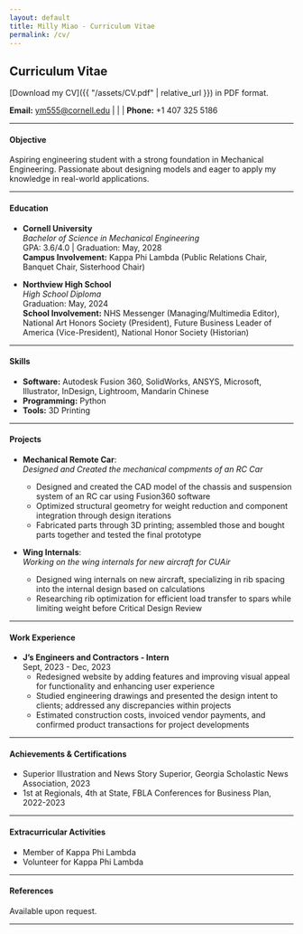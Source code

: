 ```yaml
---
layout: default
title: Milly Miao - Curriculum Vitae
permalink: /cv/
---
```

## Curriculum Vitae

[Download my CV]({{ "/assets/CV.pdf" | relative_url }}) in PDF format.


**Email:** [ym555@cornell.edu](mailto:ym555@cornell.edu) | | | **Phone:** +1 407 325 5186

---

#### Objective
Aspiring engineering student with a strong foundation in Mechanical Engineering. Passionate about designing models and eager to apply my knowledge in real-world applications.

---

#### Education
- **Cornell University**  
  *Bachelor of Science in Mechanical Engineering*  
  GPA: 3.6/4.0 | Graduation: May, 2028
  <br>**Campus Involvement:** Kappa Phi Lambda (Public Relations Chair, Banquet Chair, Sisterhood Chair)

- **Northview High School**  
  *High School Diploma*  
  Graduation: May, 2024
  <br>**School Involvement:** NHS Messenger (Managing/Multimedia Editor), National Art Honors Society (President), Future Business Leader of America (Vice-President), National Honor Society (Historian)


---

#### Skills
- **Software:** Autodesk Fusion 360, SolidWorks, ANSYS, Microsoft, Illustrator, InDesign, Lightroom, Mandarin Chinese 
- **Programming:** Python  
- **Tools:** 3D Printing  

---

#### Projects
- **Mechanical Remote Car**:  
  *Designed and Created the mechanical compments of an RC Car*  
  - Designed and created the CAD model of the chassis and suspension system of an RC car using Fusion360 software 
  - Optimized structural geometry for weight reduction and component integration through design iterations
  - Fabricated parts through 3D printing; assembled those and bought parts together and tested the final prototype

- **Wing Internals**:  
  *Working on the wing internals for new aircraft for CUAir*  
  - Designed wing internals on new aircraft, specializing in rib spacing into the internal design based on calculations
  - Researching rib optimization for efficient load transfer to spars while limiting weight before Critical Design Review 

---

#### Work Experience
- **J’s Engineers and Contractors - Intern**  
  Sept, 2023 - Dec, 2023 
  - Redesigned website by adding features and improving visual appeal for functionality and enhancing user experience 
  - Studied engineering drawings and presented the design intent to clients; addressed any discrepancies within projects 
  - Estimated construction costs, invoiced vendor payments, and confirmed product transactions for project developments 

---

#### Achievements & Certifications 
- Superior Illustration and News Story Superior, Georgia Scholastic News Association, 2023  
- 1st at Regionals, 4th at State, FBLA Conferences for Business Plan, 2022-2023  

---

#### Extracurricular Activities
- Member of Kappa Phi Lambda  
- Volunteer for Kappa Phi Lambda  

---

#### References
Available upon request.

---
